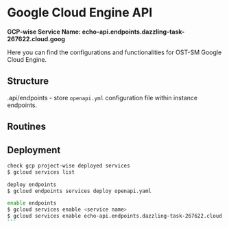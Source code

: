 # Google Cloud Engine API
**GCP-wise Service Name: echo-api.endpoints.dazzling-task-267622.cloud.goog**
 
 Here you can find the configurations and functionalities for OST-SM Google Cloud Engine.


## Structure
.api/endpoints - store `openapi.yml` configuration file within instance endpoints.

## Routines


## Deployment
````bash
check gcp project-wise deployed services
$ gcloud services list

deploy endpoints
$ gcloud endpoints services deploy openapi.yaml

enable endpoints
$ gcloud services enable <service name>
$ gcloud services enable echo-api.endpoints.dazzling-task-267622.cloud.goog 
```    